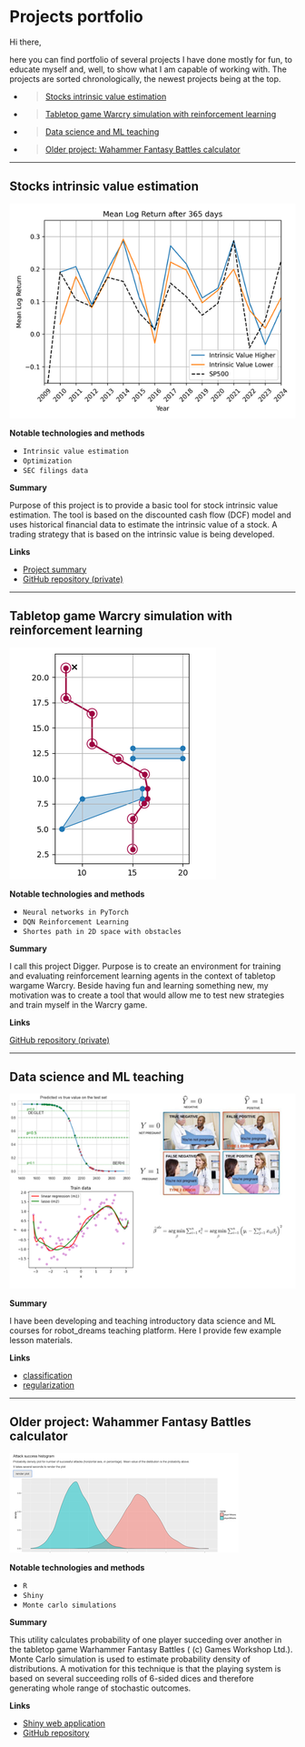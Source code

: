 # Projects portfolio

Hi there, 

here you can find portfolio of several projects I have done mostly for fun, to educate myself and, well, to show what I am capable of working with. The projects are sorted chronologically, the newest projects being at the top.

 - >[Stocks intrinsic value estimation](#algo)
 - >[Tabletop game Warcry simulation with reinforcement learning](#digger)
 - >[Data science and ML teaching](#teach)
 - >[Older project: Wahammer Fantasy Battles calculator](#wfb)

___

<a id='algo'></a>
## Stocks intrinsic value estimation

![algo](./images/algo.png)


**Notable technologies and methods**

 - `Intrinsic value estimation`
 - `Optimization`
 - `SEC filings data`
 
**Summary**

Purpose of this project is to provide a basic tool for stock intrinsic value estimation. The tool is based on the discounted cash flow (DCF) model and uses historical financial data to estimate the intrinsic value of a stock. A trading strategy that is based on the intrinsic value is being developed. 
 
**Links**

 - [Project summary](./documents/project_summary.pdf)
 - [GitHub repository (private)](https://github.com/pepaczz/algo)

___

<a id='digger'></a>
## Tabletop game Warcry simulation with reinforcement learning

![digger](./images/digger.png)

**Notable technologies and methods**

 - `Neural networks in PyTorch`
 - `DQN Reinforcement Learning`
 - `Shortes path in 2D space with obstacles`

**Summary**

I call this project Digger. Purpose is to create an environment for training and evaluating reinforcement learning agents in the context of tabletop wargame Warcry. Beside having fun and learning something new, my motivation was to create a tool that would allow me to test new strategies and train myself in the Warcry game.

**Links**

[GitHub repository (private)](https://github.com/pepaczz/digger)
___


<a id='teach'></a>
## Data science and ML teaching

![teach](./images/teaching.png)

**Summary**

I have been developing and teaching introductory data science and ML courses for robot_dreams teaching platform. Here I provide few example lesson materials.

**Links**

 - [classification](./lessons/L03_klasifikace_cast1.pdf)
 - [regularization](./lessons/L8_cast3.pdf)
 
___

<a id='wfb'></a>
## Older project: Wahammer Fantasy Battles calculator

![wh_calc](https://github.com/pepaczz/projects_portfolio/blob/master/images/wh_calc.png)

**Notable technologies and methods**

 - `R`
 - `Shiny`
 - `Monte carlo simulations`
 
**Summary**

This utility calculates probability of one player succeding over another in the tabletop game Warhammer Fantasy Battles ( (c) Games Workshop Ltd.). Monte Carlo simulation is used to estimate probability density of distributions. A motivation for this technique is that the playing system is based on several succeeding rolls of 6-sided dices and therefore generating whole range of stochastic outcomes.

**Links**

 - [Shiny web application](https://josefbre.shinyapps.io/Warhammer_probCalculator_v_0_1/)
 - [GitHub repository](https://github.com/pepaczz/warhammer)
